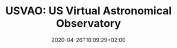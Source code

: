 ---
title: "USVAO: US Virtual Astronomical Observatory"
images: # Create a folder in /static/images/tools that has the same name as this current markdown file and place the images there. We only need the file name here. If this is not clear, please refer to existing tools as references.
  - path: usvao-landing.png
categories:
  - Project Research
  - Publishing and Sharing
tags:
  - Data Research
links:
  - name: USVAO
    link: http://www.usvao.org/
summary: US Virtual Astronomical Observatory
features:
platforms:
  - Web
fields:
  - Astronomy
  - Physical Sciences
plans:
  - name: Free
    description:
date: 2020-04-26T18:09:29+02:00
draft: false
---
